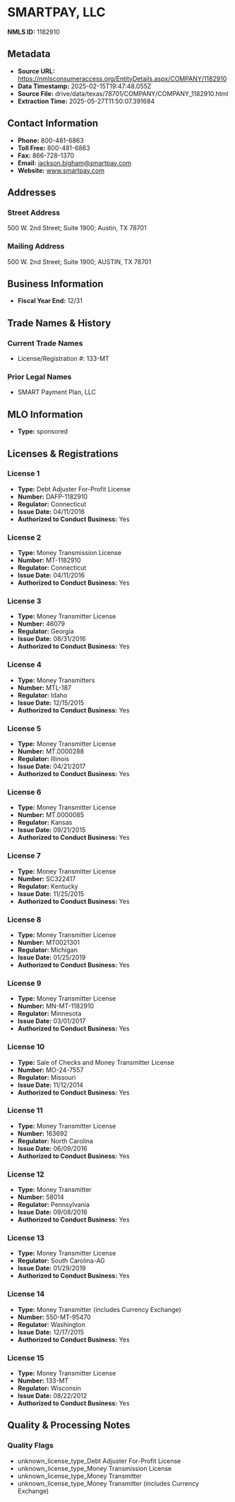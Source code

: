 # SMARTPAY, LLC

**NMLS ID:** 1182910

## Metadata
- **Source URL:** https://nmlsconsumeraccess.org/EntityDetails.aspx/COMPANY/1182910
- **Data Timestamp:** 2025-02-15T19:47:48.055Z
- **Source File:** drive/data/texas/78701/COMPANY/COMPANY_1182910.html
- **Extraction Time:** 2025-05-27T11:50:07.391684

## Contact Information
- **Phone:** 800-481-6863
- **Toll Free:** 800-481-6863
- **Fax:** 866-728-1370
- **Email:** jackson.bigham@smartpay.com
- **Website:** www.smartpay.com

## Addresses
### Street Address
500 W. 2nd Street; Suite 1900; Austin, TX 78701

### Mailing Address
500 W. 2nd Street; Suite 1900; AUSTIN, TX 78701

## Business Information
- **Fiscal Year End:** 12/31

## Trade Names & History
### Current Trade Names
- License/Registration #: 133-MT

### Prior Legal Names
- SMART Payment Plan, LLC

## MLO Information
- **Type:** sponsored

## Licenses & Registrations

### License 1
- **Type:** Debt Adjuster For-Profit License
- **Number:** DAFP-1182910
- **Regulator:** Connecticut
- **Issue Date:** 04/11/2016
- **Authorized to Conduct Business:** Yes

### License 2
- **Type:** Money Transmission License
- **Number:** MT-1182910
- **Regulator:** Connecticut
- **Issue Date:** 04/11/2016
- **Authorized to Conduct Business:** Yes

### License 3
- **Type:** Money Transmitter License
- **Number:** 46079
- **Regulator:** Georgia
- **Issue Date:** 08/31/2016
- **Authorized to Conduct Business:** Yes

### License 4
- **Type:** Money Transmitters
- **Number:** MTL-187
- **Regulator:** Idaho
- **Issue Date:** 12/15/2015
- **Authorized to Conduct Business:** Yes

### License 5
- **Type:** Money Transmitter License
- **Number:** MT.0000288
- **Regulator:** Illinois
- **Issue Date:** 04/21/2017
- **Authorized to Conduct Business:** Yes

### License 6
- **Type:** Money Transmitter License
- **Number:** MT.0000085
- **Regulator:** Kansas
- **Issue Date:** 09/21/2015
- **Authorized to Conduct Business:** Yes

### License 7
- **Type:** Money Transmitter License
- **Number:** SC322417
- **Regulator:** Kentucky
- **Issue Date:** 11/25/2015
- **Authorized to Conduct Business:** Yes

### License 8
- **Type:** Money Transmitter License
- **Number:** MT0021301
- **Regulator:** Michigan
- **Issue Date:** 01/25/2019
- **Authorized to Conduct Business:** Yes

### License 9
- **Type:** Money Transmitter License
- **Number:** MN-MT-1182910
- **Regulator:** Minnesota
- **Issue Date:** 03/01/2017
- **Authorized to Conduct Business:** Yes

### License 10
- **Type:** Sale of Checks and Money Transmitter License
- **Number:** MO-24-7557
- **Regulator:** Missouri
- **Issue Date:** 11/12/2014
- **Authorized to Conduct Business:** Yes

### License 11
- **Type:** Money Transmitter License
- **Number:** 163692
- **Regulator:** North Carolina
- **Issue Date:** 06/09/2016
- **Authorized to Conduct Business:** Yes

### License 12
- **Type:** Money Transmitter
- **Number:** 58014
- **Regulator:** Pennsylvania
- **Issue Date:** 09/08/2016
- **Authorized to Conduct Business:** Yes

### License 13
- **Type:** Money Transmitter License
- **Regulator:** South Carolina-AG
- **Issue Date:** 01/29/2019
- **Authorized to Conduct Business:** Yes

### License 14
- **Type:** Money Transmitter (includes Currency Exchange)
- **Number:** 550-MT-95470
- **Regulator:** Washington
- **Issue Date:** 12/17/2015
- **Authorized to Conduct Business:** Yes

### License 15
- **Type:** Money Transmitter License
- **Number:** 133-MT
- **Regulator:** Wisconsin
- **Issue Date:** 08/22/2012
- **Authorized to Conduct Business:** Yes

## Quality & Processing Notes
### Quality Flags
- unknown_license_type_Debt Adjuster For-Profit License
- unknown_license_type_Money Transmission License
- unknown_license_type_Money Transmitter
- unknown_license_type_Money Transmitter (includes Currency Exchange)
